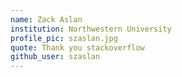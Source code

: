```yaml
---
name: Zack Aslan
institution: Northwestern University
profile_pic: szaslan.jpg
quote: Thank you stackoverflow
github_user: szaslan
---
```

